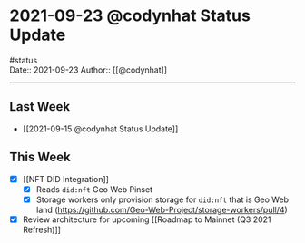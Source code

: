 # 2021-09-23 @codynhat Status Update
#status  
Date:: 2021-09-23
Author:: [[@codynhat]]  

---

## Last Week
- [[2021-09-15 @codynhat Status Update]]

## This Week
- [x] [[NFT DID Integration]]
	- [x] Reads `did:nft` Geo Web Pinset
	- [x] Storage workers only provision storage for `did:nft` that is Geo Web land (https://github.com/Geo-Web-Project/storage-workers/pull/4)
- [x] Review architecture for upcoming [[Roadmap to Mainnet (Q3 2021 Refresh)]]